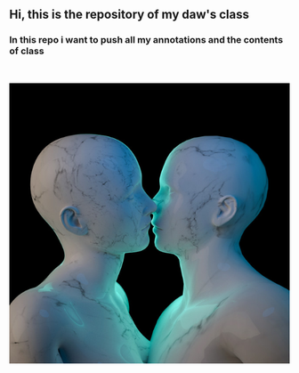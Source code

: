 ## Hi, this is the repository of my daw's class
### In this repo i want to push all my annotations and the contents of class
<br>

![imagen importancia botones](./images/nico.jpg)

